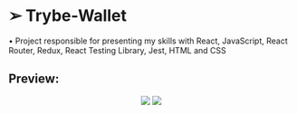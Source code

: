 # ➢ Trybe-Wallet 

• Project responsible for presenting my skills with React, JavaScript, React Router, Redux, React Testing Library, Jest, HTML and CSS

## Preview:

<div align="center" margin="50px">
	<img src="https://i.imgur.com/baTV5C8.png" />
	<img src="https://i.imgur.com/8nk8kQN.png" />
</div>
